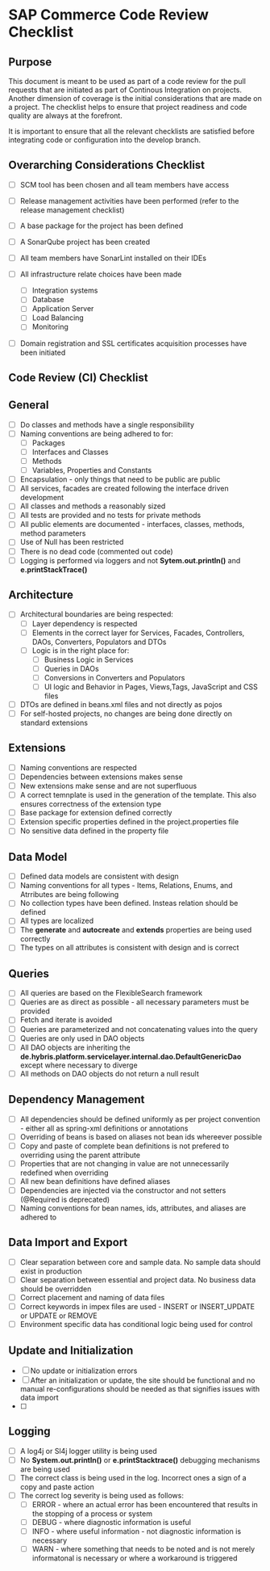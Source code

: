 # SAP Commerce Code Review Checklist

## Purpose
This document is meant to be used as part of a code review for the pull requests that are initiated as part of Continous Integration on projects. Another dimension of coverage is the initial considerations that are made on a project. The checklist helps to ensure that project readiness and code quality are always at the forefront.

It is important to ensure that all the relevant checklists are satisfied before integrating code or configuration into the develop branch. 

## Overarching Considerations Checklist
- [ ] SCM tool has been chosen and all team members have access
- [ ] Release management activities have been performed (refer to the release management checklist)
- [ ] A base package for the project has been defined
- [ ] A SonarQube project has been created 
- [ ] All team members have SonarLint installed on their IDEs
- [ ] All infrastructure relate choices have been made
	- [ ]  Integration systems
	- [ ] Database
	- [ ] Application Server
	- [ ] Load Balancing 
	- [ ] Monitoring 
- [ ] Domain registration and SSL certificates acquisition processes have been initiated


## Code Review (CI) Checklist
## General
- [ ] Do classes and methods have a single responsibility 
- [ ] Naming conventions are being adhered to for:
	- [ ] Packages
	- [ ] Interfaces and Classes
	- [ ] Methods
	- [ ] Variables, Properties and Constants
- [ ] Encapsulation - only things that need to be public are public
- [ ]  All services, facades are created following the interface driven development
- [ ] All classes and methods a reasonably sized
- [ ] All tests are provided and no tests for private methods
- [ ] All public elements are documented - interfaces, classes, methods, method parameters
- [ ] Use of Null has been restricted 
- [ ] There is no dead code (commented out code)
- [ ] Logging is performed via loggers and not **Sytem.out.println()** and **e.printStackTrace()**

## Architecture 
- [ ] Architectural boundaries are being respected:
	- [ ] Layer dependency is respected 
	- [ ] Elements in the correct layer for Services, Facades, Controllers, DAOs, Converters, Populators and DTOs
	- [ ] Logic is in the right place for:
		- [ ]  Business Logic in Services
		- [ ]  Queries in DAOs
		- [ ] Conversions in Converters and Populators
		- [ ] UI logic and Behavior in Pages, Views,Tags, JavaScript and CSS files
- [ ] DTOs are defined in beans.xml files and not directly as pojos
- [ ] For self-hosted projects, no changes are being done directly on standard extensions

## Extensions 
- [ ] Naming conventions are respected 
- [ ] Dependencies between extensions makes sense 
- [ ] New extensions make sense  and are not superfluous
- [ ] A correct temnplate is used in the generation of the template. This also ensures correctness of the extension type
- [ ] Base package for extension defined correctly
- [ ] Extension specific properties defined in the project.properties file
- [ ] No sensitive data defined in the property file

## Data Model 
- [ ] Defined data models are consistent with design 
- [ ] Naming conventions for all types -  Items, Relations, Enums, and Atrributes are being following 
- [ ] No collection types have been defined. Insteas relation should be defined
- [ ] All types are localized
- [ ] The **generate** and **autocreate** and **extends** properties are being used correctly 
- [ ] The types on all attributes is consistent with design and is correct

## Queries 
- [ ] All queries are based on the FlexibleSearch framework
- [ ] Queries are as direct as possible - all necessary parameters must be provided
- [ ] Fetch and iterate is avoided
- [ ] Queries are parameterized and not concatenating values into the query
- [ ] Queries are only used in DAO objects 
- [ ] All DAO objects are inheriting the **de.hybris.platform.servicelayer.internal.dao.DefaultGenericDao** except where necessary to diverge
- [ ] All methods on DAO objects do not return a null result 

## Dependency Management
- [ ] All dependencies should be defined uniformly as per project convention - either all as spring-xml definitions or annotations
- [ ] Overriding of beans is based on aliases not bean ids whereever possible
- [ ] Copy and paste of complete bean definitions is not prefered to overriding using the parent attribute
- [ ] Properties that are not changing in value are not unnecessarily redefined when overriding
- [ ] All new bean definitions have defined aliases
- [ ] Dependencies are injected via the constructor and not setters (@Required is deprecated)
- [ ] Naming conventions for bean names, ids, attributes, and aliases are adhered to

## Data Import and Export
- [ ] Clear separation between core and sample data. No sample data should exist in production
- [ ] Clear separation between essential and project data. No business data should be overridden 
- [ ] Correct placement and naming of data files
- [ ] Correct keywords in impex files are used - INSERT or INSERT_UPDATE or UPDATE or REMOVE 
- [ ] Environment specific data has conditional logic being used for control

## Update and Initialization 
- [ ] No update or initialization errors
- [ ] After an initialization or update, the site should be functional and no manual re-configurations should be needed as that signifies issues with data import
- [ ] 


## Logging 
- [ ] A log4j or Sl4j logger utility is being used
- [ ] No **System.out.println()** or **e.printStacktrace()** debugging mechanisms are being used
- [ ] The correct class is being used in the log. Incorrect ones a sign of a copy and paste action
- [ ] The correct log severity is being used as follows:
	- [ ] ERROR - where an actual error has been encountered that results in the stopping of a process or system
	- [ ] DEBUG - where diagnostic information is useful 
	- [ ] INFO - where useful information - not diagnostic information is necessary
	- [ ] WARN - where something that needs to be noted and is not merely informatonal is necessary or where a workaround is triggered
<!--stackedit_data:
eyJoaXN0b3J5IjpbOTI1NDAzMDcyLDI2MDg0NjM0NSwtMTczMz
c4NDUwNCwxMjY5Mzk3MDQ1LC0xMTU4MTg5NzcsODIxMDQzMTMz
XX0=
-->